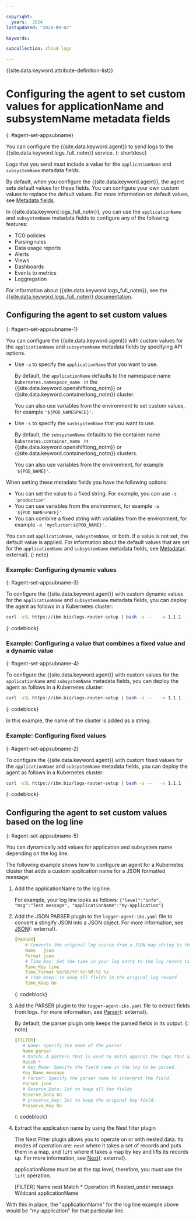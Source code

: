 ```yaml
---

copyright:
  years:  2024
lastupdated: "2024-09-02"

keywords:

subcollection: cloud-logs

---
```


{{site.data.keyword.attribute-definition-list}}

# Configuring the agent to set custom values for applicationName and subsystemName metadata fields
{: #agent-set-appsubname}

You can configure the {{site.data.keyword.agent}} to send logs to the {{site.data.keyword.logs_full_notm}} service.
{: shortdesc}

Logs that you send must include a value for the `applicationName` and `subsystemName` metadata fields.

By default, when you configure the {{site.data.keyword.agent}}, the agent sets default values for these fields. You can configure your own custom values to replace the default values. For more information on default values, see [Metadata fields](/docs/cloud-logs?topic=cloud-logs-metadata).


In {{site.data.keyword.logs_full_notm}}, you can use the `applicationName` and `subsystemName` metadata fields to configure any of the following features:
- TCO policies
- Parsing rules
- Data usage reports
- Alerts
- Views
- Dashboards
- Events to metrics
- Loggregation

For information about {{site.data.keyword.logs_full_notm}}, see the [{{site.data.keyword.logs_full_notm}} documentation](/docs/cloud-logs?topic=cloud-logs-getting-started).

## Configuring the agent to set custom values
{: #agent-set-appsubname-1}

You can configure the {{site.data.keyword.agent}} with custom values for the `applicationName` and `subsystemName` metadata fields by specifying API options.

- Use `-a` to specify the `applicationName` that you want to use.

    By default, the `applicationName` defaults to the namespace name `kubernetes.namespace_name ` in the {{site.data.keyword.openshiftlong_notm}} or {{site.data.keyword.containerlong_notm}} cluster.

    You can also use variables from the environment to set custom values, for example `'${POD_NAMESPACE}'`.

- Use `-s` to specify the `susbsystemName` that you want to use.

    By default, the `subsystemName` defaults to the container name `kubernetes.container_name ` in {{site.data.keyword.openshiftlong_notm}} or {{site.data.keyword.containerlong_notm}} clusters.

    You can also use variables from the environment, for example `'${POD_NAME}'`.

When setting these metadata fields you have the following options:
- You can set the value to a fixed string. For example, you can use `-s 'production'`.
- You can use variables from the environment, for example `-a '${POD_NAMESPACE}'`.
- You can combine a fixed string with variables from the environment, for example `-a 'mycluster:${POD_NAME}'`.

You can set `applicatioName`, `subsystemName`, or both. If a value is not set, the default value is applied. For information about the default values that are set for the `applicationName` and `subsystemName` metadata fields, see [Metadata](/docs/cloud-logs?topic=cloud-logs-metadata){: external}.
{: note}

### Example: Configuring dynamic values
{: #agent-set-appsubname-3}

To configure the {{site.data.keyword.agent}} with custom dynamic values for the `applicationName` and `subsystemName` metadata fields, you can deploy the agent as follows in a Kubernetes cluster:

```sh
curl -sSL https://ibm.biz/logs-router-setup | bash -s --   -v 1.1.1   -m IAMAPIKey    -k xxxx   -t Kubernetes   -r eu-es   -p 3443 -s '${POD_NAME}' -a '${POD_NAMESPACE}'
```
{: codeblock}

### Example: Configuring a value that combines a fixed value and a dynamic value
{: #agent-set-appsubname-4}

To configure the {{site.data.keyword.agent}} with custom values for the `applicationName` and `subsystemName` metadata fields, you can deploy the agent as follows in a Kubernetes cluster:

```sh
curl -sSL https://ibm.biz/logs-router-setup | bash -s --   -v 1.1.1   -m IAMAPIKey    -k xxxx   -t Kubernetes   -r eu-es   -p 3443 -s '${POD_NAME}' -a 'mycluster-dallas:${POD_NAMESPACE}'
```
{: codeblock}

In this example, the name of the cluster is added as a string.

### Example: Configuring fixed values
{: #agent-set-appsubname-2}

To configure the {{site.data.keyword.agent}} with custom fixed values for the `applicationName` and `subsystemName` metadata fields, you can deploy the agent as follows in a Kubernetes cluster:

```sh
curl -sSL https://ibm.biz/logs-router-setup | bash -s --   -v 1.1.1   -m IAMAPIKey    -k xxxx   -t Kubernetes   -r eu-es   -p 3443 -s 'mysubsystem' -a 'myapp'
```
{: codeblock}


## Configuring the agent to set custom values based on the log line
{: #agent-set-appsubname-5}


You can dynamically add values for application and subsystem name depending on the log line.

The following example shows how to configure an agent for a Kubernetes cluster that adds a custom application name for a JSON formatted message:

1. Add the applicationName to the log line.

    For example, your log line looks as follows: `{"level":"info", "msg":"Test message", "applicationName":"my-application"}`

2. Add the JSON PARSER plugin to the `logger-agent-iks.yaml` file to convert a stingify JSON into a JSON object.  For more information, see [JSON](https://docs.fluentbit.io/manual/pipeline/parsers/json){: external}.

    ```yaml
    [PARSER]
        # Converts the original log source from a JSON map string to the internal binary representation.
        Name   json
        Format json
        # Time_Key: Set the time in your log entry to the log record time included with the log. If not set, Fluenti Bit uses its own time.
        Time_Key time
        Time_Format %d/%b/%Y:%H:%M:%S %z
        # Time_Keep: To keep all fields in the original log record
        Time_Keep On
    ```
    {: codeblock}

3. Add the PARSER plugin to the `logger-agent-iks.yaml` file to extract fields from logs. For more information, see [Parser](https://docs.fluentbit.io/manual/pipeline/filters/parser){: external}.

    By default, the parser plugin only keeps the parsed fields in its output.
    {: note}

    ```yaml
    [FILTER]
       # Name: Specify the name of the parser
       Name parser
       # Match: A pattern that is used to match against the tags that are defined on incoming records.
       Match *
       # Key_Name: Specify the field name in the log to be parsed.
       Key_Name message
       # Parser: Specify the parser name to interpret the field.
       Parser json
       # Reserve_Data: Set to keep all the fields
       Reserve_Data On
       # preserve_key: Set to keep the original key field.
       Preserve_Key On
    ```
    {: codeblock}

4. Extract the application name by using the Nest filter plugin

    The Nest Filter plugin allows you to operate on or with nested data. Its modes of operation are: `nest` where it takes a set of records and puts them in a map, and `lift` where it takes a map by key and lifts its records up. For more information, see [Nest](https://docs.fluentbit.io/manual/pipeline/filters/nest#configuration-file){: external}.

    applicationName must be at the top level, therefore, you must use the `lift` operation.

    [FILTER]
       Name nest
       Match *
       Operation lift
       Nested_under message
       Wildcard applicationName

With this in place, the "applicationName" for the log line example above would be "my-application" for that particular line.
